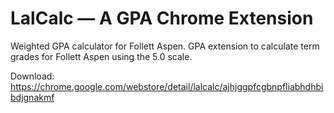 # LalCalc — A GPA Chrome Extension

Weighted GPA calculator for Follett Aspen. GPA extension to calculate term grades for Follett Aspen using the 5.0 scale.

Download: https://chrome.google.com/webstore/detail/lalcalc/ajhjggpfcgbnpfliabhdhbibdjgnakmf
